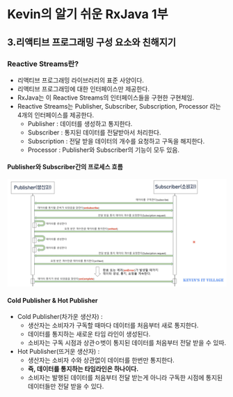 # Kevin의 알기 쉬운 RxJava 1부
## 3.리액티브 프로그래밍 구성 요소와 친해지기

### Reactive Streams란?
- 리액티브 프로그래밍 라이브러리의 표준 사양이다.
- 리액티브 프로그래밍에 대한 인터페이스만 제공한다.
- RxJava는 이 Reactive Streams의 인터페이스들을 구현한 구현체임.
- Reactive Streams는 Publisher, Subscriber, Subscription, Processor 라는 4개의 인터페이스를 제공한다.
    - Publisher : 데이터를 생성하고 통지한다.
    - Subscriber : 통지된 데이터를 전달받아서 처리한다.
    - Subscription : 전달 받을 데이터의 개수를 요청하고 구독을 해지한다.
    - Processor : Publisher와 Subscriber의 기능이 모두 있음.

#### Publisher와 Subscriber간의 프로세스 흐름
![publisher_subscriber_process](../img/publisher_subscriber_process.png)

#### Cold Publisher & Hot Publisher
- Cold Publisher(차가운 생산자) : 
    - 생산자는 소비자가 구독할 때마다 데이터를 처음부터 새로 통지한다.
    - 데이터를 통지하는 새로운 타임 라인이 생성된다.
    - 소비자는 구독 시점과 상관ㅇ벗이 통지된 데이터를 처음부터 전달 받을 수 있따.
- Hot Publisher(뜨거운 생산자) : 
    - 생산자는 소비자 수와 상관없이 데이터를 한번만 통지한다.
    - **즉, 데이터를 통지하는 타임라인은 하나이다.**
    - 소비자는 발행된 데이터를 처음부터 전달 받는게 아니라 구독한 시점에 통지된 데이터들만 전달 받을 수 있다.